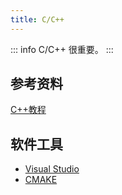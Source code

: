 ```yaml
---
title: C/C++
---
```

::: info
C/C++ 很重要。
:::


## 参考资料
[C++教程](https://www.runoob.com/cplusplus/cpp-intro.html)

## 软件工具
- [Visual Studio](https://visualstudio.microsoft.com/zh-hans/downloads/)
- [CMAKE](https://cmake.org/download/)